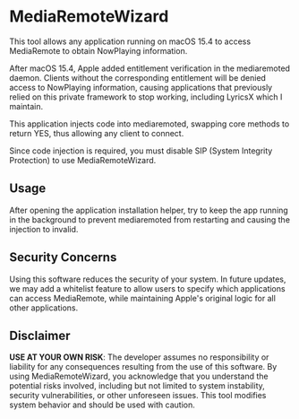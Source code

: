 # MediaRemoteWizard

This tool allows any application running on macOS 15.4 to access MediaRemote to obtain NowPlaying information.

After macOS 15.4, Apple added entitlement verification in the mediaremoted daemon. Clients without the corresponding entitlement will be denied access to NowPlaying information, causing applications that previously relied on this private framework to stop working, including LyricsX which I maintain.

This application injects code into mediaremoted, swapping core methods to return YES, thus allowing any client to connect.

Since code injection is required, you must disable SIP (System Integrity Protection) to use MediaRemoteWizard.

## Usage

After opening the application installation helper, try to keep the app running in the background to prevent mediaremoted from restarting and causing the injection to invalid.

## Security Concerns

Using this software reduces the security of your system. In future updates, we may add a whitelist feature to allow users to specify which applications can access MediaRemote, while maintaining Apple's original logic for all other applications.

## Disclaimer

**USE AT YOUR OWN RISK**: The developer assumes no responsibility or liability for any consequences resulting from the use of this software. By using MediaRemoteWizard, you acknowledge that you understand the potential risks involved, including but not limited to system instability, security vulnerabilities, or other unforeseen issues. This tool modifies system behavior and should be used with caution.
